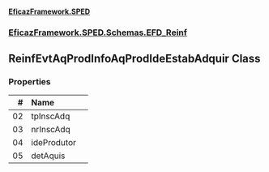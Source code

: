 #### [EficazFramework.SPED](EficazFrameworkSPED.md 'EficazFramework SPED')
### [EficazFramework.SPED.Schemas.EFD_Reinf](EficazFramework.SPED.Schemas.EFD_Reinf.md 'EficazFramework.SPED.Schemas.EFD_Reinf')

## ReinfEvtAqProdInfoAqProdIdeEstabAdquir Class
### Properties

| # | Name | |
| ---: | :--- | :--- |
| 02 | tpInscAdq |  |
| 03 | nrInscAdq |  |
| 04 | ideProdutor |  |
| 05 | detAquis |  |
